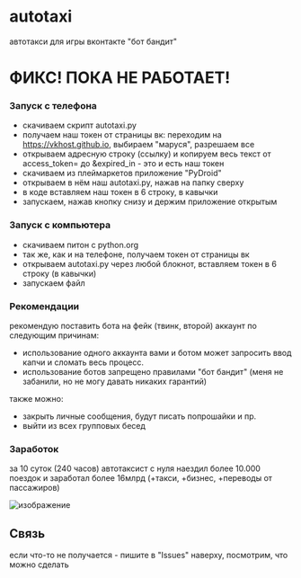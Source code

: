 # autotaxi
автотакси для игры вконтакте "бот бандит"
# ФИКС! ПОКА НЕ РАБОТАЕТ!
### Запуск с телефона

- скачиваем скрипт autotaxi.py
- получаем наш токен от страницы вк: переходим на https://vkhost.github.io, выбираем "маруся", разрешаем все
- открываем адресную строку (ссылку) и копируем весь текст от access_token= до &expired_in - это и есть наш токен
- скачиваем из плеймаркетов приложение "PyDroid"
- открываем в нём наш autotaxi.py, нажав на папку сверху
- в коде вставляем наш токен в 6 строку, в кавычки
- запускаем, нажав кнопку снизу и держим приложение открытым

### Запуск с компьютера
- скачиваем питон с python.org
- так же, как и на телефоне, получаем токен от страницы вк
- открываем autotaxi.py через любой блокнот, вставляем токен в 6 строку (в кавычки)
- запускаем файл


### Рекомендации
рекомендую поставить бота на фейк (твинк, второй) аккаунт по следующим причинам:
- использование одного аккаунта вами и ботом может запросить ввод капчи и сломать весь процесс.
- использование ботов запрещено правилами "бот бандит" (меня не забанили, но не могу давать никаких гарантий)

также можно:
- закрыть личные сообщения, будут писать попрошайки и пр. 
- выйти из всех групповых бесед

### Заработок
за 10 суток (240 часов) автотаксист с нуля наездил более 10.000 поездок и заработал более 16млрд (+такси, +бизнес, +переводы от пассажиров)

![изображение](https://user-images.githubusercontent.com/102890231/181923470-f5b5aa3d-d391-4836-b9f6-96ef38f74bc7.png)


## Связь
если что-то не получается - пишите в "Issues" наверху, посмотрим, что можно сделать
